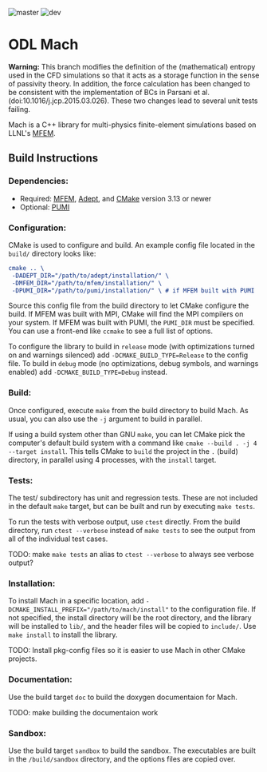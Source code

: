 ![master](https://github.com/OptimalDesignLab/mach/actions/workflows/build.yml/badge.svg?branch=master) ![dev](https://github.com/OptimalDesignLab/mach/actions/workflows/format.yml/badge.svg?branch=dev)
# ODL Mach #

**Warning:** This branch modifies the definition of the (mathematical) entropy used in the CFD simulations so that it acts as a storage function in the sense of passivity theory.  In addition, the force calculation has been changed to be consistent with the implementation of BCs in Parsani et al. (doi:10.1016/j.jcp.2015.03.026).  These two changes lead to several unit tests failing.


Mach is a C++ library for multi-physics finite-element simulations based on LLNL's [MFEM](https://github.com/mfem/mfem).

## Build Instructions ##

### Dependencies: ###

* Required: [MFEM](https://github.com/mfem/mfem), [Adept](https://github.com/rjhogan/Adept-2), and [CMake](https://cmake.org) version 3.13 or newer
* Optional: [PUMI](https://github.com/scorec/core)

### Configuration: ###

CMake is used to configure and build. An example config file located in the `build/` directory looks like:

```cmake
cmake .. \
 -DADEPT_DIR="/path/to/adept/installation/" \
 -DMFEM_DIR="/path/to/mfem/installation/" \
 -DPUMI_DIR="/path/to/pumi/installation/" \ # if MFEM built with PUMI
```

Source this config file from the build directory to let CMake configure the build. If MFEM was built with MPI, CMake will find the MPI compilers on your system. If MFEM was built with PUMI, the `PUMI_DIR` must be specified. You can use a front-end like `ccmake` to see a full list of options.

To configure the library to build in `release` mode (with optimizations turned on and warnings silenced) add `-DCMAKE_BUILD_TYPE=Release` to the config file. To build in `debug` mode (no optimizations, debug symbols, and warnings enabled) add `-DCMAKE_BUILD_TYPE=Debug` instead.

### Build: ###

Once configured, execute `make` from the build directory to build Mach. As usual, you can also use the `-j` argument to build in parallel.

If using a build system other than GNU `make`, you can let CMake pick the computer's default build system with a command like `cmake --build . -j 4 --target install`. This tells CMake to `build` the project in the `.` (build) directory, in parallel using 4 processes, with the `install` target.

### Tests: ###

The test/ subdirectory has unit and regression tests. These are not included in the default `make` target, but can be built and run by executing `make tests`.

To run the tests with verbose output, use `ctest` directly. From the build directory, run `ctest --verbose` instead of `make tests` to see the output from all of the individual test cases. 

TODO: make `make tests` an alias to `ctest --verbose` to always see verbose output?

### Installation: ###

To install Mach in a specific location, add `-DCMAKE_INSTALL_PREFIX="/path/to/mach/install"` to the configuration file. If not specified, the install directory will be the root directory, and the library will be installed to `lib/`, and the header files will be copied to `include/`. Use `make install` to install the library.

TODO: Install pkg-config files so it is easier to use Mach in other CMake projects.

### Documentation: ###

Use the build target `doc` to build the doxygen documentaion for Mach.

TODO: make building the documentaion work

### Sandbox: ###

Use the build target `sandbox` to build the sandbox. The executables are built in the `/build/sandbox` directory, and the options files are copied over.
